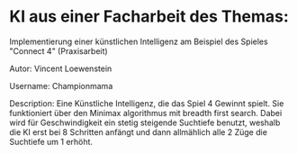 # KI aus einer Facharbeit des Themas:

Implementierung einer künstlichen Intelligenz am Beispiel des Spieles "Connect 4" (Praxisarbeit)  

Autor: Vincent Loewenstein

Username: Championmama

Description:
Eine Künstliche Intelligenz, die das Spiel 4 Gewinnt spielt.
Sie funktioniert über den Minimax algorithmus mit breadth first search. Dabei wird für Geschwindigkeit ein stetig steigende Suchtiefe benutzt, weshalb die KI erst bei 8 Schritten anfängt und dann allmählich alle 2 Züge die Suchtiefe um 1 erhöht.
